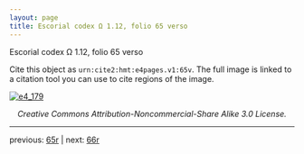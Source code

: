 ```yaml
---
layout: page
title: Escorial codex Ω 1.12, folio 65 verso
---
```


Escorial codex Ω 1.12, folio 65 verso

Cite this object as `urn:cite2:hmt:e4pages.v1:65v`.  The full image is linked to a citation tool you can use to cite regions of the image.

[![e4_179](http://www.homermultitext.org/iipsrv?IIIF=/project/homer/pyramidal/deepzoom/hmt/e4img/2017a/e4_179.tif/full/800,/0/default.jpg)](http://www.homermultitext.org/ict2/?urn=urn:cite2:hmt:e4img.2017a:e4_179) 

<p style="text-align: center; font-style: italic;">Creative Commons Attribution-Noncommercial-Share Alike 3.0 License.</p>

---

previous: [65r](../65r/) | next: [66r](../66r/)